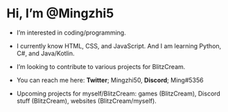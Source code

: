 # Hi, I’m @Mingzhi5
- I’m interested in coding/programming. 

- I currently know HTML, CSS, and JavaScript. And I am learning Python, C#, and Java/Kotlin.

- I’m looking to contribute to various projects for BlitzCream.

- You can reach me here: **Twitter**; Mingzhi50, **Discord**; Ming#5356

- Upcoming projects for myself/BlitzCream: games (BlitzCream), Discord stuff (BlitzCream), websites (BlitzCream/myself).

<!---
Mingzhi5/Mingzhi5 is a special repo because its `README.md` (this file) appears on your GitHub profile.
You can click the Preview link to take a look at your changes.
--->
